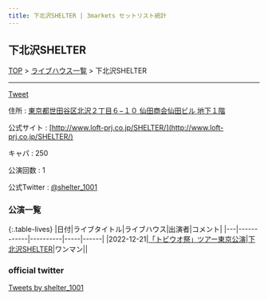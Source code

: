 ```yaml
---
title: 下北沢SHELTER | 3markets セットリスト統計
---
```

## 下北沢SHELTER

[TOP](/setlist/) > [ライブハウス一覧](livehouses.html) > 下北沢SHELTER

___

<a href="https://twitter.com/share?ref_src=twsrc%5Etfw" data-text="3markets[ ]セットリスト > 下北沢SHELTER" class="twitter-share-button" data-via="3markets" data-hashtags="3markets" data-related="3markets" data-show-count="false">Tweet</a>

住所
:    <a href="https://www.google.co.jp/maps/search/%E6%9D%B1%E4%BA%AC%E9%83%BD%E4%B8%96%E7%94%B0%E8%B0%B7%E5%8C%BA%E5%8C%97%E6%B2%A2%EF%BC%92%E4%B8%81%E7%9B%AE%EF%BC%96%E2%88%92%EF%BC%91%EF%BC%90%20%E4%BB%99%E7%94%B0%E5%95%86%E4%BC%9A%E4%BB%99%E7%94%B0%E3%83%93%E3%83%AB%20%E5%9C%B0%E4%B8%8B%EF%BC%91%E9%9A%8E" rel="noopener noreferrer" target="_blank">東京都世田谷区北沢２丁目６−１０ 仙田商会仙田ビル 地下１階</a>

公式サイト
:    [http://www.loft-prj.co.jp/SHELTER/](http://www.loft-prj.co.jp/SHELTER/)

キャパ
:    250

公演回数
: 1


公式Twitter
: <a href="https://twitter.com/shelter_1001">@shelter_1001</a>


### 公演一覧

{:.table-lives}
|日付|ライブタイトル|ライブハウス|出演者|コメント|
|---|------------|----------|-----|------|
|<span class="nowrap">2022-12-21</span>|[「トビウオ祭」ツアー東京公演](live044.html)|[下北沢SHELTER](livehouse013.html)|ワンマン||




### official twitter

<a class="twitter-timeline" href="https://twitter.com/shelter_1001?ref_src=twsrc%5Etfw">Tweets by shelter_1001</a> <script async src="https://platform.twitter.com/widgets.js" charset="utf-8"></script>


<script async src="https://platform.twitter.com/widgets.js" charset="utf-8"></script>